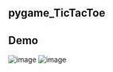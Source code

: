 ## pygame_TicTacToe
## Demo
![image](https://github.com/user-attachments/assets/c45a5f36-8d86-4a0e-a7e2-c3d4c72266cf)
![image](https://github.com/user-attachments/assets/be7d5f46-fe75-4c0c-aba0-03c0c8df2369)

